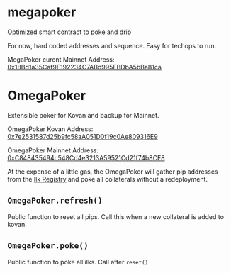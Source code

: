 # megapoker

Optimized smart contract to poke and drip

For now, hard coded addresses and sequence. Easy for techops to run.

MegaPoker curent Mainnet Address: [0x18Bd1a35Caf9F192234C7ABd995FBDbA5bBa81ca](https://kovan.etherscan.io/address/0x18Bd1a35Caf9F192234C7ABd995FBDbA5bBa81ca#code)

# OmegaPoker

Extensible poker for Kovan and backup for Mainnet.

OmegaPoker Kovan Address: [0x7e2531587d25b9fc58aA051D0f19c0Ae809316E9](https://kovan.etherscan.io/address/0x7e2531587d25b9fc58aa051d0f19c0ae809316e9#code)

OmegaPoker Mainnet Address: [0xC848435494c548Cd4e3213A59521Cd21f74b8CF8](https://kovan.etherscan.io/address/0xC848435494c548Cd4e3213A59521Cd21f74b8CF8#code)

At the expense of a little gas, the OmegaPoker will gather pip addresses from the [Ilk Registry](https://github.com/makerdao/ilk-registry) and poke all collaterals without a redeployment.

## `OmegaPoker.refresh()`

Public function to reset all pips. Call this when a new collateral is added to kovan.

## `OmegaPoker.poke()`

Public function to poke all ilks. Call after `reset()`
